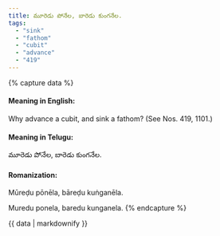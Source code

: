 ```yaml
---
title: మూరెడు పోనేల, బారెడు కుంగనేల.
tags:
  - "sink"
  - "fathom"
  - "cubit"
  - "advance"
  - "419"
---
```


{% capture data %}
#### Meaning in English:
Why advance a cubit, and sink a fathom?
(See Nos. 419, 1101.)

#### Meaning in Telugu:
మూరెడు పోనేల, బారెడు కుంగనేల.

#### Romanization:
Mūreḍu pōnēla, bāreḍu kuṅganēla.

Muredu ponela, baredu kunganela.
{% endcapture %}

{{ data | markdownify }}

